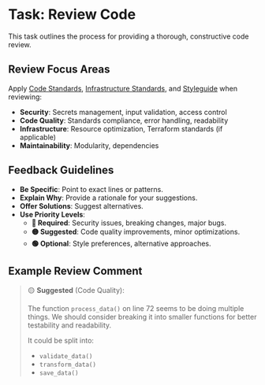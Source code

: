 # Task: Review Code

This task outlines the process for providing a thorough, constructive code review.

## Review Focus Areas

Apply [Code Standards](../concepts/code-standards.md), [Infrastructure Standards](../concepts/infrastructure-standards.md), and
[Styleguide](../concepts/styleguide.md) when reviewing:

- **Security**: Secrets management, input validation, access control  
- **Code Quality**: Standards compliance, error handling, readability
- **Infrastructure**: Resource optimization, Terraform standards (if applicable)
- **Maintainability**: Modularity, dependencies

## Feedback Guidelines

- **Be Specific**: Point to exact lines or patterns.
- **Explain Why**: Provide a rationale for your suggestions.
- **Offer Solutions**: Suggest alternatives.
- **Use Priority Levels**:
  - **🔴 Required**: Security issues, breaking changes, major bugs.
  - **🟡 Suggested**: Code quality improvements, minor optimizations.
  - **🟢 Optional**: Style preferences, alternative approaches.

## Example Review Comment

> 🟡 **Suggested** (Code Quality):
>
> The function `process_data()` on line 72 seems to be doing multiple things.
> We should consider breaking it into smaller functions for better testability and readability.
>
> It could be split into:
>
> - `validate_data()`
> - `transform_data()`
> - `save_data()`
